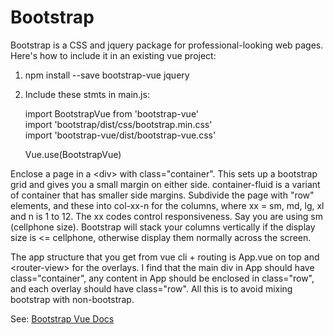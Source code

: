 # Bootstrap
Bootstrap is a CSS and jquery package for professional-looking web pages.  Here's how to include it in an existing vue project:
1.  npm install --save bootstrap-vue jquery
2.  Include these stmts in main.js:

    import BootstrapVue from 'bootstrap-vue'  
    import 'bootstrap/dist/css/bootstrap.min.css'  
    import 'bootstrap-vue/dist/bootstrap-vue.css'  

    Vue.use(BootstrapVue)

Enclose a page in a \<div\> with class="container".  This sets up a
bootstrap grid and gives you a small margin on either side.
container-fluid is a variant of container that has smaller side margins.
Subdivide the page with "row" elements, and these into col-xx-n for
the columns, where xx = sm, md, lg, xl and n is 1 to 12.  The xx codes
control responsiveness. Say you are using sm (cellphone size).
Bootstrap will stack your columns vertically if the display size
is <= cellphone, otherwise display them normally across the screen.

The app structure that you get from vue cli + routing is App.vue on top
and \<router-view\> for the overlays.  I find that the main div in App
should have class="container",  any content in App should be enclosed
in class="row", and each overlay should have class="row".  All this is
to avoid mixing bootstrap with non-bootstrap.

See: [Bootstrap Vue Docs](https://getbootstrap.com/docs/4.0)

